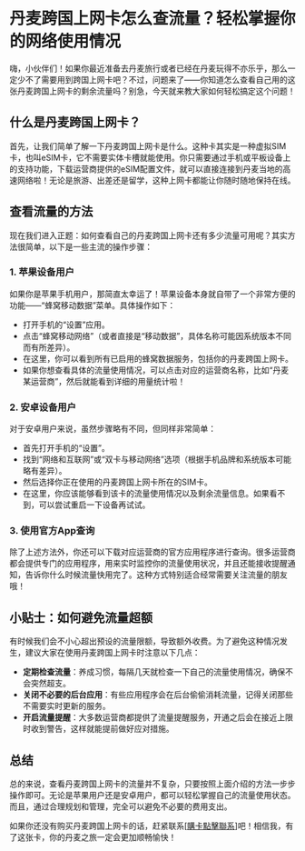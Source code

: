 # 丹麦跨国上网卡怎么查流量？轻松掌握你的网络使用情况

嗨，小伙伴们！如果你最近准备去丹麦旅行或者已经在丹麦玩得不亦乐乎，那么一定少不了需要用到跨国上网卡吧？不过，问题来了——你知道怎么查看自己用的这张丹麦跨国上网卡的剩余流量吗？别急，今天就来教大家如何轻松搞定这个问题！

## 什么是丹麦跨国上网卡？

首先，让我们简单了解一下丹麦跨国上网卡是什么。这种卡其实是一种虚拟SIM卡，也叫eSIM卡，它不需要实体卡槽就能使用。你只需要通过手机或平板设备上的支持功能，下载运营商提供的eSIM配置文件，就可以直接连接到丹麦当地的高速网络啦！无论是旅游、出差还是留学，这种上网卡都能让你随时随地保持在线。

## 查看流量的方法

现在我们进入正题：如何查看自己的丹麦跨国上网卡还有多少流量可用呢？其实方法很简单，以下是一些主流的操作步骤：

### 1. 苹果设备用户
如果你是苹果手机用户，那简直太幸运了！苹果设备本身就自带了一个非常方便的功能——“蜂窝移动数据”菜单。具体操作如下：
- 打开手机的“设置”应用。
- 点击“蜂窝移动网络”（或者直接是“移动数据”，具体名称可能因系统版本不同而有所差异）。
- 在这里，你可以看到所有已启用的蜂窝数据服务，包括你的丹麦跨国上网卡。
- 如果你想查看具体的流量使用情况，可以点击对应的运营商名称，比如“丹麦某运营商”，然后就能看到详细的用量统计啦！

### 2. 安卓设备用户
对于安卓用户来说，虽然步骤略有不同，但同样非常简单：
- 首先打开手机的“设置”。
- 找到“网络和互联网”或“双卡与移动网络”选项（根据手机品牌和系统版本可能略有差异）。
- 然后选择你正在使用的丹麦跨国上网卡所在的SIM卡。
- 在这里，你应该能够看到该卡的流量使用情况以及剩余流量信息。如果看不到，可以尝试重启一下设备再试试。

### 3. 使用官方App查询
除了上述方法外，你还可以下载对应运营商的官方应用程序进行查询。很多运营商都会提供专门的应用程序，用来实时监控你的流量使用状况，并且还能接收提醒通知，告诉你什么时候流量快用完了。这种方式特别适合经常需要关注流量的朋友哦！

## 小贴士：如何避免流量超额

有时候我们会不小心超出预设的流量限额，导致额外收费。为了避免这种情况发生，建议大家在使用丹麦跨国上网卡时注意以下几点：
- **定期检查流量**：养成习惯，每隔几天就检查一下自己的流量使用情况，确保不会突然超支。
- **关闭不必要的后台应用**：有些应用程序会在后台偷偷消耗流量，记得关闭那些不需要实时更新的服务。
- **开启流量提醒**：大多数运营商都提供了流量提醒服务，开通之后会在接近上限时收到警告，这样就能提前做好应对措施。

## 总结

总的来说，查看丹麦跨国上网卡的流量并不复杂，只要按照上面介绍的方法一步步操作即可。无论是苹果用户还是安卓用户，都可以轻松掌握自己的流量使用状态。而且，通过合理规划和管理，完全可以避免不必要的费用支出。

如果你还没有购买丹麦跨国上网卡的话，赶紧联系[[購卡點擊聯系](https://t.me/s/esim1088)]吧！相信我，有了这张卡，你的丹麦之旅一定会更加顺畅愉快！